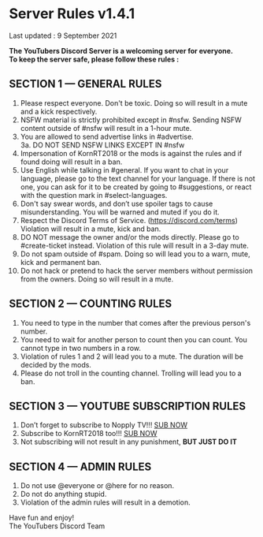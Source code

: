 # Server Rules v1.4.1

Last updated : 9 September 2021

**The YouTubers Discord Server is a welcoming server for everyone. <br> To keep the server safe, please follow these rules :**

## SECTION 1 — GENERAL RULES

1. Please respect everyone. Don't be toxic. Doing so will result in a mute and a kick respectively.
2. NSFW material is strictly prohibited except in #nsfw. Sending NSFW content outside of #nsfw will result in a 1-hour mute.
3. You are allowed to send advertise links in #advertise. <br>
    3a. DO NOT SEND NSFW LINKS EXCEPT IN #nsfw
4. Impersonation of KornRT2018 or the mods is against the rules and if found doing will result in a ban.
5. Use English while talking in #general.
If you want to chat in your language, please go to the text channel for your language.
If there is not one, you can ask for it to be created by going to #suggestions, or react with the question mark in #select-languages.
6. Don't say swear words, and don’t use spoiler tags to cause misunderstanding. You will be warned and muted if you do it.
7. Respect the Discord Terms of Service. (https://discord.com/terms) Violation will result in a mute, kick and ban.
8. DO NOT message the owner and/or the mods directly.
Please go to #create-ticket instead. Violation of this rule will result in a 3-day mute.
9. Do not spam outside of #spam. Doing so will lead you to a warn, mute, kick and permanent ban.
10. Do not hack or pretend to hack the server members without permission from the owners. Doing so will result in a mute.

## SECTION 2 — COUNTING RULES

1. You need to type in the number that comes after the previous person's number.
2. You need to wait for another person to count then you can count. You cannot type in two numbers in a row.
3. Violation of rules 1 and 2 will lead you to a mute. The duration will be decided by the mods.
4. Please do not troll in the counting channel. Trolling will lead you to a ban. 

## SECTION 3 — YOUTUBE SUBSCRIPTION RULES
1. Don’t forget to subscribe to Nopply TV!!! [SUB NOW](https://youtube.com/c/NopplyTV?sub_confirmation=1)
2. Subscribe to KornRT2018 too!!! [SUB NOW](https://youtube.com/c/kornrt2018?sub_confirmation=1)
3. Not subscribing will not result in any punishment, **BUT JUST DO IT**


## SECTION 4 — ADMIN RULES
1. Do not use @everyone or @here for no reason.
2. Do not do anything stupid.
3. Violation of the admin rules will result in a demotion.

Have fun and enjoy! <br>
The YouTubers Discord Team
